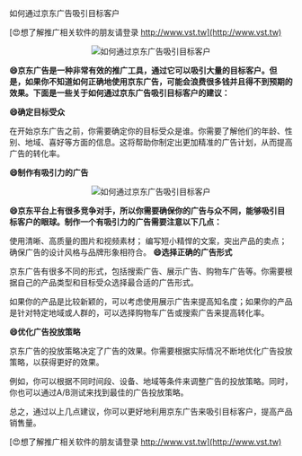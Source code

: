 如何通过京东广告吸引目标客户

[😍想了解推广相关软件的朋友请登录 http://www.vst.tw](http://www.vst.tw)

 <center><img src="https://vst.tw/MP4/tuiguang/png/5.png" alt="如何通过京东广告吸引目标客户"></center>

**😄京东广告是一种非常有效的推广工具，通过它可以吸引大量的目标客户。但是，如果你不知道如何正确地使用京东广告，可能会浪费很多钱并且得不到预期的效果。下面是一些关于如何通过京东广告吸引目标客户的建议：**

**😄确定目标受众**

在开始京东广告之前，你需要确定你的目标受众是谁。你需要了解他们的年龄、性别、地域、喜好等方面的信息。这将帮助你制定出更加精准的广告计划，从而提高广告的转化率。

**😄制作有吸引力的广告**

 <center><img src="https://vst.tw/MP4/tuiguang/png/5.png" alt="如何通过京东广告吸引目标客户"></center>

**😄京东平台上有很多竞争对手，所以你需要确保你的广告与众不同，能够吸引目标客户的眼球。制作一个有吸引力的广告需要注意以下几点：**

使用清晰、高质量的图片和视频素材；
编写短小精悍的文案，突出产品的卖点；
确保广告的设计风格与品牌形象相符合。
**😄选择正确的广告形式**

京东广告有很多不同的形式，包括搜索广告、展示广告、购物车广告等。你需要根据自己的产品类型和目标受众选择最合适的广告形式。

如果你的产品是比较新颖的，可以考虑使用展示广告来提高知名度；如果你的产品是针对特定地域或人群的，可以选择购物车广告或搜索广告来提高转化率。

**😄优化广告投放策略**

京东广告的投放策略决定了广告的效果。你需要根据实际情况不断地优化广告投放策略，以获得更好的效果。

例如，你可以根据不同时间段、设备、地域等条件来调整广告的投放策略。同时，你也可以通过A/B测试来找到最佳的广告投放策略。

总之，通过以上几点建议，你可以更好地利用京东广告来吸引目标客户，提高产品销售量。

[😍想了解推广相关软件的朋友请登录 http://www.vst.tw](http://www.vst.tw)



